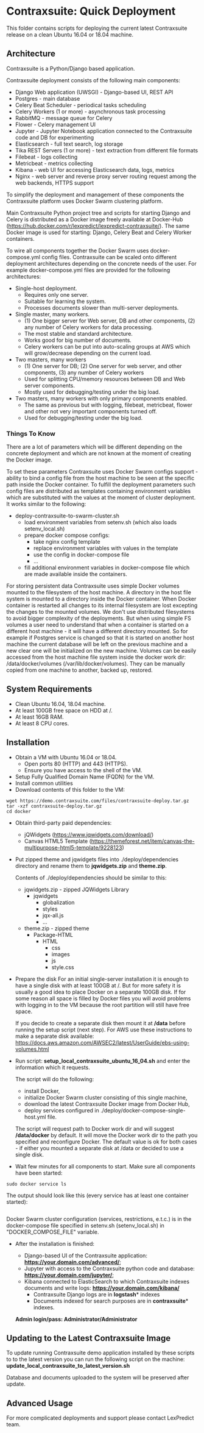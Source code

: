 # Contraxsuite: Quick Deployment

This folder contains scripts for deploying the current 
latest Contraxsuite release on a clean Ubuntu 16.04 or 18.04 machine.

## Architecture

Contraxsuite is a Python/Django based application.

Contraxsuite deployment consists of the following main components:
* Django Web application (UWSGI) - Django-based UI, REST API
* Postgres - main database
* Celery Beat Scheduler - periodical tasks scheduling
* Celery Workers (1 or more) - asynchronous task processing
* RabbitMQ - message queue for Celery
* Flower - Celery management UI
* Jupyter - Jupyter Notebook application connected to the Contraxsuite code and DB for experimenting
* Elasticsearch - full text search, log storage
* Tika REST Servers (1 or more) - text extraction from different file formats
* Filebeat - logs collecting
* Metricbeat - metrics collecting
* Kibana - web UI for accessing Elasticsearch data, logs, metrics
* Nginx - web server and reverse proxy server routing request among the web backends, HTTPS support

To simplify the deployment and management of these components the Contraxsuite platform uses Docker Swarm 
clustering platform.

Main Contraxsuite Python project tree and scripts for starting Django and Celery is distributed 
as a Docker image freely available at Docker-Hub (https://hub.docker.com/r/lexpredict/lexpredict-contraxsuite/).
The same Docker image is used for starting: Django, Celery Beat and Celery Worker containers.

To wire all components together the Docker Swarm uses docker-compose.yml config files.
Contraxsuite can be scaled onto different deployment architectures depending on the concrete needs of
the user. 
For example docker-compose.yml files are provided for the following architectures:
* Single-host deployment.
    * Requires only one server. 
    * Suitable for learning the system.
    * Processes documents slower than multi-server deployments.
* Single master, many workers.
    * (1) One bigger server for Web server, DB and other components, (2) any number of Celery workers for data processing.
    * The most stable and standard architecture. 
    * Works good for big number of documents.
    * Celery workers can be put into auto-scaling groups at AWS which will grow/decrease depending on the current load.
* Two masters, many workers
    * (1) One server for DB; (2) One server for web server, and other components, (3) any number of Celery workers
    * Used for splitting CPU/memory resources between DB and Web server components.
    * Mostly used for debugging/testing under the big load.
* Two masters, many workers with only primary components enabled.
    * The same as previous but with logging, filebeat, metricbeat, flower and other not very important 
    components turned off.
    * Used for debugging/testing under the big load.

### Things To Know
There are a lot of parameters which will be different depending on the concrete deployment and which are
not known at the moment of creating the Docker image.

To set these parameters Contraxsuite uses Docker Swarm configs support - ability to bind a config file from 
the host machine to be seen at the specific path inside the Docker container.
To fulfill the deployment parameters such config files are distributed as templates containing 
environment variables which are substituted with the values at the moment of cluster deployment.
It works similar to the following:
* deploy-contraxsuite-to-swarm-cluster.sh
    * load environment variables from setenv.sh (which also loads setenv_local.sh)
    * prepare docker compose configs:
        * take nginx config template
        * replace environment variables with values in the template
        * use the config in docker-compose file
        * ...
    * fill additional environment variables in docker-compose file which are made available inside the containers.

For storing persistent data Contraxsuite uses simple Docker volumes mounted to the filesystem of the 
host machine. A directory in the host file system is mounted to a directory inside the Docker container.
When Docker container is restarted all changes to its internal filesystem are lost excepting the changes
to the mounted volumes.
We don't use distributed filesystems to avoid bigger complexity of the deployments.
But when using simple FS volumes a user need to understand that when a container is started on a 
different host machine - it will have a different directory mounted. So for example if Postgres service
is changed so that it is started on another host machine the current database will be left on the
previous machine and a new clear one will be initialized on the new machine.
Volumes can be easily accessed from the host machine file system inside the docker work dir: 
/data/docker/volumes (/var/lib/docker/volumes).
They can be manually copied from one machine to another, backed up, restored.

## System Requirements
* Clean Ubuntu 16.04, 18.04 machine.
* At least 100GB free space on HDD at /.
* At least 16GB RAM.
* At least 8 CPU cores.

## Installation
* Obtain a VM with Ubuntu 16.04 or 18.04.
    * Open ports 80 (HTTP) and 443 (HTTPS).
    * Ensure you have access to the shell of the VM. 
* Setup Fully Qualified Domain Name (FQDN) for the VM.
* Install common utilities
* Download contents of this folder to the VM:
```
wget https://demo.contraxsuite.com/files/contraxsuite-deploy.tar.gz
tar -xzf contraxsuite-deploy.tar.gz
cd docker
```
* Obtain third-party paid dependencies:
    * jQWidgets (https://www.jqwidgets.com/download/)
    * Canvas HTML5 Template (https://themeforest.net/item/canvas-the-multipurpose-html5-template/9228123)
* Put zipped theme and jqwidgets files into ./deploy/dependencies directory and rename them to 
**jqwidgets.zip** and **theme.zip**.
  
  Contents of ./deploy/dependencies should be similar to this:
  * jqwidgets.zip - zipped JQWidgets Library
      * jqwidgets
        * globalization
        * styles
        * jqx-all.js
        * ...
  * theme.zip - zipped theme
      * Package-HTML
        * HTML
          * css
          * images
          * js
          * style.css
          
* Prepare the disk
    For an initial single-server installation it is enough to have a single disk with 
    at least 100GB at /. But for more safety it is usually a good idea to place Docker 
    on a separate 100GB disk. If for some reason all space is filled
    by Docker files you will avoid problems with logging in to the VM because the root
    partition will still have free space.
    
    If you decide to create a separate disk then mount it at **/data** before running the
    setup script (next step).
    For AWS use these instructions to make a separate disk available: https://docs.aws.amazon.com/AWSEC2/latest/UserGuide/ebs-using-volumes.html 
      
* Run script: **setup_local_contraxsuite_ubuntu_16_04.sh** and enter the information which it requests.
  
  The script will do the following:
  * install Docker, 
  * initialize Docker Swarm cluster consisting of this single machine, 
  * download the latest Contraxsuite Docker image from Docker Hub, 
  * deploy services configured in ./deploy/docker-compose-single-host.yml file.
  
  The script will request path to Docker work dir and will suggest **/data/docker** by default.
  It will move the Docker work dir to the path you specified and reconfigure Docker.
  The default value is ok for both cases - if either you mounted a separate disk at /data
  or decided to use a single disk.
    
* Wait few minutes for all components to start.
Make sure all components have been started:
```
sudo docker service ls
```
The output should look like this (every service has at least one container started):
```

```

Docker Swarm cluster configuration (services, restrictions, e.t.c.) is in the docker-compose file specified
in setenv.sh (setenv_local.sh) in "DOCKER_COMPOSE_FILE" variable.

* After the installation is finished:
  * Django-based UI of the Contraxsuite application: **https://your.domain.com/advanced/**;
  * Jupyter with access to the Contraxsuite python code and database: **https://your.domain.com/jupyter/**;
  * Kibana connected to ElasticSearch to which Contraxsuite indexes documents and write logs: **https://your.domain.com/kibana/**
    * Contraxsuite Django logs are in **logstash*** indexes
    * Documents indexed for search purposes are in **contraxsuite*** indexes. 

  **Admin login/pass: Administrator/Administrator**
  
## Updating to the Latest Contraxsuite Image
To update running Contraxsuite demo application installed by these scripts to
to the latest version you can run the following script on the machine: 
**update_local_contraxsuite_to_latest_version.sh**

Database and documents uploaded to the system will be preserved after update.

## Advanced Usage

For more complicated deployments and support please contact LexPredict team. 